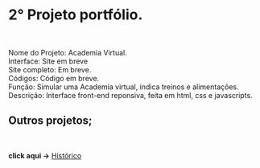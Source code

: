 <h1>2° Projeto portfólio.</h1>

<br>

Nome do Projeto: Academia Virtual.<br>
Interface: Site em breve <br>
Site completo: Em breve.<br>
Códigos: Código em breve.<br>
Função: Simular uma Academia virtual, indica treinos e alimentações.<br>
Descrição: Interface front-end reponsiva, feita em html, css e javascripts.


<h2> Outros projetos;</h2>
<br>

 **click aqui ->** <a href='https://github.com/Rodolfo-desenvolve/python-desktop'>Histórico</a>
